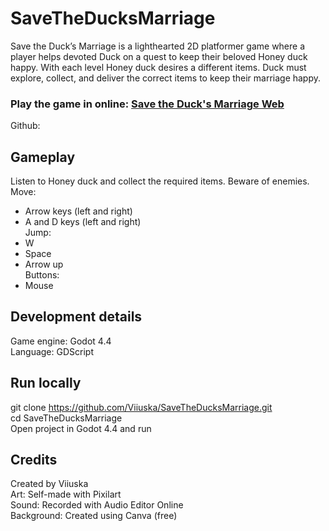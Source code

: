 # SaveTheDucksMarriage

Save the Duck’s Marriage is a lighthearted 2D platformer game where a player helps devoted Duck on a quest to keep their beloved Honey duck happy. With each level Honey duck desires a different items. Duck must explore, collect, and deliver the correct items to keep their marriage happy.  


### Play the game in online: [Save the Duck's Marriage Web](https://viiuska.github.io/SaveTheDucksMarriageWeb/)  
Github: [](https://github.com/Viiuska/SaveTheDucksMarriageWeb)  


## Gameplay
Listen to Honey duck and collect the required items. Beware of enemies.  
Move:  
* Arrow keys (left and right)  
* A and D keys (left and right)  
Jump:  
* W  
* Space  
* Arrow up  
Buttons:  
* Mouse  

## Development details
Game engine: Godot 4.4  
Language: GDScript  


## Run locally
git clone https://github.com/Viiuska/SaveTheDucksMarriage.git  
cd SaveTheDucksMarriage  
Open project in Godot 4.4 and run  


## Credits
Created by Viiuska  
Art: Self-made with Pixilart  
Sound: Recorded with Audio Editor Online  
Background: Created using Canva (free)  

